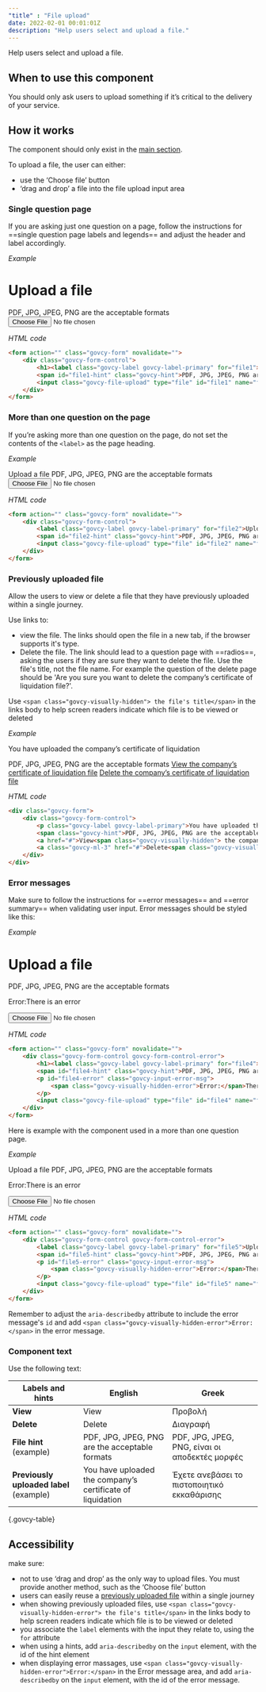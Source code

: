 ```yaml
---
"title" : "File upload"
date: 2022-02-01 00:01:01Z
description: "Help users select and upload a file."
---
```

Help users select and upload a file.

## When to use this component
You should only ask users to upload something if it’s critical to the delivery of your service.

## How it works
The component should only exist in the [main section](../../getting-started/page-template/#sections). 

To upload a file, the user can either:
- use the ‘Choose file’ button
- ‘drag and drop’ a file into the file upload input area

### Single question page
If you are asking just one question on a page, follow the instructions for ==single question page labels and legends== and adjust the header and label accordingly.

*Example*
<div class="govcy-container govcy-p-4 govcy-br-1 govcy-br-standard govcy-mb-4">
<div action="" class="govcy-form" novalidate="">
    <div class="govcy-form-control">
        <h1><label class="govcy-label govcy-label-primary" for="file1">Upload a file</label></h1>
        <span id="file1-hint" class="govcy-hint">PDF, JPG, JPEG, PNG are the acceptable formats</span>
        <input class="govcy-file-upload" type="file" id="file1" name="file1" aria-describedby="file1-hint">
    </div>
</div>
</div>

*HTML code*
```html
<form action="" class="govcy-form" novalidate="">
    <div class="govcy-form-control">
        <h1><label class="govcy-label govcy-label-primary" for="file1">Upload a file</label></h1>
        <span id="file1-hint" class="govcy-hint">PDF, JPG, JPEG, PNG are the acceptable formats</span>
        <input class="govcy-file-upload" type="file" id="file1" name="file1" aria-describedby="file1-hint">
    </div>
</form>
```
### More than one question on the page
If you’re asking more than one question on the page, do not set the contents of the `<label>` as the page heading. 

*Example*
<div class="govcy-container govcy-p-4 govcy-br-1 govcy-br-standard govcy-mb-4">
<div action="" class="govcy-form" novalidate="">
    <div class="govcy-form-control">
        <label class="govcy-label govcy-label-primary" for="file2">Upload a file</label>
        <span id="file2-hint" class="govcy-hint">PDF, JPG, JPEG, PNG are the acceptable formats</span>
        <input class="govcy-file-upload" type="file" id="file2" name="file2" aria-describedby="file2-hint">
    </div>
</div>
</div>

*HTML code*
```html
<form action="" class="govcy-form" novalidate="">
    <div class="govcy-form-control">
        <label class="govcy-label govcy-label-primary" for="file2">Upload a file</label>
        <span id="file2-hint" class="govcy-hint">PDF, JPG, JPEG, PNG are the acceptable formats</span>
        <input class="govcy-file-upload" type="file" id="file2" name="file2" aria-describedby="file2-hint">
    </div>
</form>
```
### Previously uploaded file
Allow the users to view or delete a file that they have previously uploaded within a single journey. 

Use links to:
- view the file. The links should open the file in a new tab, if the browser supports it's type.
- Delete the file. The link should lead to a question page with ==radios==, asking the users if they are sure they want to delete the file. Use the file's title, not the file name. For example the question of the delete page should be 'Are you sure you want to delete the company’s certificate of liquidation file?'.

Use `<span class="govcy-visually-hidden"> the file's title</span>` in the links body to help screen readers indicate which file is to be viewed or deleted

*Example*
<div class="govcy-container govcy-p-4 govcy-br-1 govcy-br-standard govcy-mb-4">
<div class="govcy-form">
    <div class="govcy-form-control">
        <p class="govcy-label govcy-label-primary">You have uploaded the company’s certificate of liquidation</p>
        <span class="govcy-hint">PDF, JPG, JPEG, PNG are the acceptable formats</span>
        <a href="#">View<span class="govcy-visually-hidden"> the company’s certificate of liquidation file</span></a>
        <a class="govcy-ml-3" href="#">Delete<span class="govcy-visually-hidden"> the company’s certificate of liquidation file</span></a>
    </div>
</div>
</div>

*HTML code*
```html
<div class="govcy-form">
    <div class="govcy-form-control">
        <p class="govcy-label govcy-label-primary">You have uploaded the company’s certificate of liquidation</p>
        <span class="govcy-hint">PDF, JPG, JPEG, PNG are the acceptable formats</span>
        <a href="#">View<span class="govcy-visually-hidden"> the company’s certificate of liquidation file</span></a>
        <a class="govcy-ml-3" href="#">Delete<span class="govcy-visually-hidden"> the company’s certificate of liquidation file</span></a>
    </div>
</div>
```
### Error messages
Make sure to follow the instructions for ==error messages== and ==error summary== when validating user input. Error messages should be styled like this:

*Example*
<div class="govcy-container govcy-p-4 govcy-br-1 govcy-br-standard govcy-mb-4">
<div action="" class="govcy-form" novalidate="">
    <div class="govcy-form-control govcy-form-control-error">
        <h1><label class="govcy-label govcy-label-primary" for="file4">Upload a file</label></h1>
        <span id="file4-hint" class="govcy-hint">PDF, JPG, JPEG, PNG are the acceptable formats</span>
        <p id="file4-error" class="govcy-input-error-msg">
            <span class="govcy-visually-hidden-error">Error:</span>There is an error
        </p>
        <input class="govcy-file-upload" type="file" id="file4" name="file4" aria-describedby="file4-hint file4-error">
    </div>
</div>
</div>

*HTML code*
```html
<form action="" class="govcy-form" novalidate="">
    <div class="govcy-form-control govcy-form-control-error">
        <h1><label class="govcy-label govcy-label-primary" for="file4">Upload a file</label></h1>
        <span id="file4-hint" class="govcy-hint">PDF, JPG, JPEG, PNG are the acceptable formats</span>
        <p id="file4-error" class="govcy-input-error-msg">
            <span class="govcy-visually-hidden-error">Error:</span>There is an error
        </p>
        <input class="govcy-file-upload" type="file" id="file4" name="file4" aria-describedby="file4-hint file4-error">
    </div>
</form>
```
Here is example with the component used in a more than one question page.

*Example*
<div class="govcy-container govcy-p-4 govcy-br-1 govcy-br-standard govcy-mb-4">
<div action="" class="govcy-form" novalidate="">
    <div class="govcy-form-control govcy-form-control-error">
        <label class="govcy-label govcy-label-primary" for="file5">Upload a file</label>
        <span id="file5-hint" class="govcy-hint">PDF, JPG, JPEG, PNG are the acceptable formats</span>
        <p id="file5-error" class="govcy-input-error-msg">
            <span class="govcy-visually-hidden-error">Error:</span>There is an error
        </p>
        <input class="govcy-file-upload" type="file" id="file5" name="file5" aria-describedby="file5-hint file5-error">
    </div>
</div>
</div>

*HTML code*
```html
<form action="" class="govcy-form" novalidate="">
    <div class="govcy-form-control govcy-form-control-error">
        <label class="govcy-label govcy-label-primary" for="file5">Upload a file</label>
        <span id="file5-hint" class="govcy-hint">PDF, JPG, JPEG, PNG are the acceptable formats</span>
        <p id="file5-error" class="govcy-input-error-msg">
            <span class="govcy-visually-hidden-error">Error:</span>There is an error
        </p>
        <input class="govcy-file-upload" type="file" id="file5" name="file5" aria-describedby="file5-hint file5-error">
    </div>
</form>
```
Remember to adjust the `aria-describedby` attribute to include the error message's `id` and add  `<span class="govcy-visually-hidden-error">Error:</span>` in the error message.

### Component text
Use the following text:

| Labels and hints                        | English                                                    | Greek                                          |
| --------------------------------------- | ---------------------------------------------------------- | ---------------------------------------------- |
| **View**                                | View                                                       | Προβολή                                        |
| **Delete**                              | Delete                                                     | Διαγραφή                                       |
| **File hint** (example)                 | PDF, JPG, JPEG, PNG are the acceptable formats             | PDF, JPG, JPEG, PNG, είναι οι αποδεκτές μορφές |
| **Previously uploaded label** (example) | You have uploaded the company’s certificate of liquidation | Έχετε ανεβάσει το πιστοποιητικό εκκαθάρισης    |

{.govcy-table}

## Accessibility
make sure:
- not to use ‘drag and drop’ as the only way to upload files. You must provide another method, such as the ‘Choose file’ button
- users can easily reuse a [previously uploaded file](#previously-uploaded-file) within a single journey
- when showing previously uploaded files, use `<span class="govcy-visually-hidden-error"> the file's title</span>` in the links body to help screen readers indicate which file is to be viewed or deleted
- you associate the `label` elements with the input they relate to, using the `for` attribute
- when using a hints, add  `aria-describedby` on the `input` element, with the id of the hint element 
- when displaying error massages, use `<span class="govcy-visually-hidden-error">Error:</span>` in the Error message area, and add  `aria-describedby` on the `input` element, with the id of the error message. 